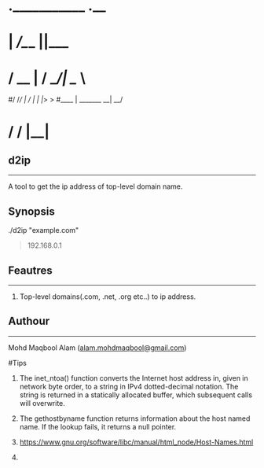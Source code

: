 
#   .___________ .__        
#  __| _/\_____  \|__|_____  
# / __ |  /  ____/|  \____ \ 
#/ /_/ | /       \|  |  |_> >
#\____ | \_______ \__|   __/ 
#    \/         \/  |__|    


## d2ip
---------

A tool to get the ip address of top-level domain name.


## Synopsis

./d2ip "example.com"

> 192.168.0.1

## Feautres
-----------
1. Top-level domains(.com, .net, .org etc..) to ip address.




## Authour
----------
Mohd Maqbool Alam (alam.mohdmaqbool@gmail.com)


#Tips 

1. The inet_ntoa() function converts the Internet host address in, given in network byte order, to a string in IPv4 dotted-decimal notation. The string is returned in a statically allocated buffer, which subsequent calls will overwrite.

2. The gethostbyname function returns information about the host named name. If the lookup fails, it returns a null pointer.

3. https://www.gnu.org/software/libc/manual/html_node/Host-Names.html

4. 